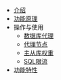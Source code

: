 <!-- 请勿添加产品标题，标题行将由系统自动增加，名称将于您申请邮件提供的仓库名称一致 -->


* [介绍](https://docs.ucloud.cn/udb_proxy/udb-proxy/introduce)
* [功能原理](https://docs.ucloud.cn/udb_proxy/udb-proxy/theory)
* 操作与使用
  * [数据库代理](https://docs.ucloud.cn/udb_proxy/udb-proxy/operator)
  * [代理节点](https://docs.ucloud.cn/udb_proxy/udb-proxy/proxy-node)
  * [主从库权重](https://docs.ucloud.cn/udb_proxy/udb-proxy/read-weight)
  * [SQL限流](https://docs.ucloud.cn/udb_proxy/udb-proxy/flow-control)
* [功能特性](https://docs.ucloud.cn/udb_proxy/udb-proxy/function-advance)